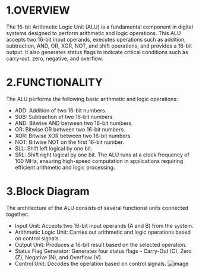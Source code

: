 # 1.OVERVIEW
The 16-bit Arithmetic Logic Unit (ALU) is a fundamental component in digital systems designed to perform arithmetic and logic operations. This ALU accepts two 16-bit input operands, executes operations such as addition, subtraction, AND, OR, XOR, NOT, and shift operations, and provides a 16-bit output. It also generates status flags to indicate critical conditions such as carry-out, zero, negative, and overflow.

# 2.FUNCTIONALITY
The ALU performs the following basic arithmetic and logic operations:
- ADD: Addition of two 16-bit numbers.
- SUB: Subtraction of two 16-bit numbers.
- AND: Bitwise AND between two 16-bit numbers.
- OR: Bitwise OR between two 16-bit numbers.
- XOR: Bitwise XOR between two 16-bit numbers.
- NOT: Bitwise NOT on the first 16-bit number.
- SLL: Shift left logical by one bit.
- SRL: Shift right logical by one bit.
The ALU runs at a clock frequency of 100 MHz, ensuring high-speed computation in applications requiring efficient arithmetic and logic processing.

# 3.Block Diagram
The architecture of the ALU consists of several functional units connected together:
- Input Unit: Accepts two 16-bit input operands (A and B) from the system.
- Arithmetic Logic Unit: Carries out arithmetic and logic operations based on control signals.
- Output Unit: Produces a 16-bit result based on the selected operation.
- Status Flag Generator: Generates four status flags – Carry-Out (C), Zero (Z), Negative (N), and Overflow (V).
- Control Unit: Decodes the operation based on control signals.
![image](https://github.com/user-attachments/assets/d998ae35-808b-47bd-8f77-ecfe30ad7895)

